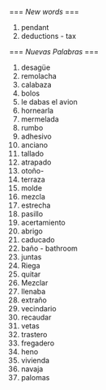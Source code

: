 === *New words* ===

1. pendant
2. deductions - tax

=== *Nuevas Palabras* ===

1. desagüe
2. remolacha
3. calabaza
4. bolos
5. le dabas el avion
6. hornearla
7. mermelada
8. rumbo    
9. adhesivo
10. anciano
11. tallado
12. atrapado
13. otoño-
14. terraza
15. molde
16. mezcla
17. estrecha
18. pasillo
19. acertamiento
20. abrigo
21. caducado
22. baño - bathroom
23. juntas
24. Riega
25. quitar
26. Mezclar
27. llenaba
28. extraño
29. vecindario
30. recaudar
31. vetas
32. trastero
33. fregadero
34. heno
35. vivienda
36. navaja
37. palomas
